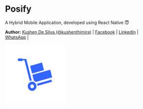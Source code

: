 # Posify

A Hybrid Mobile Application, developed using React Native :innocent:

**Author:** [Kushen De Silva (@kushenthimira)](https://github.com/kushenthimira) | [Facebook](https://facebook.com/ciphernpc) | [LinkedIn](https://linkedin.com/in/kushenthimira) | [WhatsApp](https://wa.me/94717827878) |

<a href="https://expo.dev/@kushenthimira/Posify">
<img src="/assets/icon.png" alt="Project Logo" width="200" />
</a>
